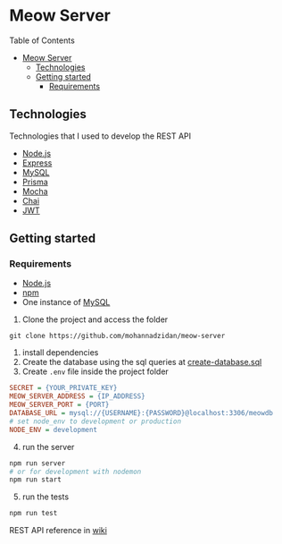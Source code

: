 # Meow Server

Table of Contents
- [Meow Server](#meow-server)
  - [Technologies](#technologies)
  - [Getting started](#getting-started)
    - [Requirements](#requirements)


## Technologies
Technologies that I used to develop the REST API

- [Node.js](https://nodejs.org/en/)
- [Express](https://expressjs.com/)
- [MySQL](https://www.mysql.com/)
- [Prisma](https://www.prisma.io/)
- [Mocha](https://mochajs.org/)
- [Chai](https://www.chaijs.com/)
- [JWT](https://jwt.io/)

## Getting started
### Requirements
- [Node.js](https://nodejs.org/en/)
- [npm](https://www.npmjs.com/)
- One instance of [MySQL](https://www.mysql.com/)

1. Clone the project and access the folder
```
git clone https://github.com/mohannadzidan/meow-server
```
1. install dependencies
2. Create the database using the sql queries at [create-database.sql](/mysql/create-database.sql)
3. Create `.env` file inside the project folder
```ini
SECRET = {YOUR_PRIVATE_KEY}
MEOW_SERVER_ADDRESS = {IP_ADDRESS}
MEOW_SERVER_PORT = {PORT}
DATABASE_URL = mysql://{USERNAME}:{PASSWORD}@localhost:3306/meowdb
# set node_env to development or production
NODE_ENV = development
``` 
4. run the server
```bash
npm run server
# or for development with nodemon
npm run start
```
5. run the tests
```bash
npm run test
```
REST API reference in [wiki](https://github.com/mohannadzidan/meow-server/wiki/Overview)
